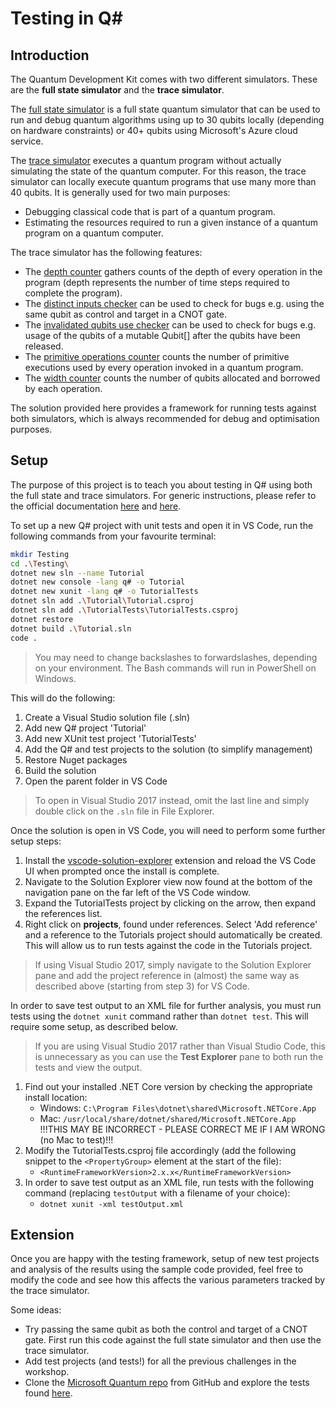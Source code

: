 # Testing in Q\#

## Introduction ##

The Quantum Development Kit comes with two different simulators. These are the __full state simulator__ and the __trace simulator__.

The [full state simulator](https://docs.microsoft.com/en-us/quantum/quantum-fullstate-simulator?view=qsharp-preview) is a full state quantum simulator that can be used to run and debug quantum algorithms using up to 30 qubits locally (depending on hardware constraints) or 40+ qubits using Microsoft's Azure cloud service.

The [trace simulator](https://docs.microsoft.com/en-us/quantum/quantum-computer-trace-simulator-1?view=qsharp-preview) executes a quantum program without actually simulating the state of the quantum computer. For this reason, the trace simulator can locally execute quantum programs that use many more than 40 qubits. It is generally used for two main purposes:

- Debugging classical code that is part of a quantum program.
- Estimating the resources required to run a given instance of a quantum program on a quantum computer.

The trace simulator has the following features:

- The [depth counter](https://docs.microsoft.com/en-us/quantum/quantum-computer-trace-simulator-depth-counter?view=qsharp-preview) gathers counts of the depth of every operation in the program (depth represents the number of time steps required to complete the program).
- The [distinct inputs checker](https://docs.microsoft.com/en-us/quantum/quantum-computer-trace-simulator-distinct-inputs-checker?view=qsharp-preview) can be used to check for bugs e.g. using the same qubit as control and target in a CNOT gate.
- The [invalidated qubits use checker](https://docs.microsoft.com/en-us/quantum/quantum-computer-trace-simulator-invalidated-qubits-use-checker?view=qsharp-preview) can be used to check for bugs e.g. usage of the qubits of a mutable Qubit[] after the qubits have been released.
- The [primitive operations counter](https://docs.microsoft.com/en-us/quantum/quantum-computer-trace-simulator-primitive-operations-counter?view=qsharp-preview) counts the number of primitive executions used by every operation invoked in a quantum program.
- The [width counter](https://docs.microsoft.com/en-us/quantum/quantum-computer-trace-simulator-width-counter?view=qsharp-preview) counts the number of qubits allocated and borrowed by each operation.

The solution provided here provides a framework for running tests against both simulators, which is always recommended for debug and optimisation purposes.

## Setup ##

The purpose of this project is to teach you about testing in Q# using both the full state and trace simulators. For generic instructions, please refer to the official documentation [here](https://docs.microsoft.com/en-us/quantum/quantum-techniques-testinganddebugging?view=qsharp-preview) and [here](https://docs.microsoft.com/en-us/quantum/libraries/testing?view=qsharp-preview).

To set up a new Q# project with unit tests and open it in VS Code, run the following commands from your favourite terminal:

```bash
mkdir Testing
cd .\Testing\
dotnet new sln --name Tutorial
dotnet new console -lang q# -o Tutorial
dotnet new xunit -lang q# -o TutorialTests
dotnet sln add .\Tutorial\Tutorial.csproj
dotnet sln add .\TutorialTests\TutorialTests.csproj
dotnet restore
dotnet build .\Tutorial.sln
code .
```

>You may need to change backslashes to forwardslashes, depending on your environment. The Bash commands will run in PowerShell on Windows.

This will do the following:

1. Create a Visual Studio solution file (.sln)
2. Add new Q# project 'Tutorial'
3. Add new XUnit test project 'TutorialTests'
4. Add the Q# and test projects to the solution (to simplify management)
5. Restore Nuget packages
6. Build the solution
7. Open the parent folder in VS Code

>To open in Visual Studio 2017 instead, omit the last line and simply double click on the `.sln` file in File Explorer.

Once the solution is open in VS Code, you will need to perform some further setup steps:

1. Install the [vscode-solution-explorer](https://marketplace.visualstudio.com/items?itemName=fernandoescolar.vscode-solution-explorer) extension and reload the VS Code UI when prompted once the install is complete.
2. Navigate to the Solution Explorer view now found at the bottom of the navigation pane on the far left of the VS Code window.
3. Expand the TutorialTests project by clicking on the arrow, then expand the references list.
4. Right click on __projects__, found under references. Select 'Add reference' and a reference to the Tutorials project should automatically be created. This will allow us to run tests against the code in the Tutorials project.

>If using Visual Studio 2017, simply navigate to the Solution Explorer pane and add the project reference in (almost) the same way as described above (starting from step 3) for VS Code.

In order to save test output to an XML file for further analysis, you must run tests using the `dotnet xunit` command rather than `dotnet test`. This will require some setup, as described below. 

>If you are using Visual Studio 2017 rather than Visual Studio Code, this is unnecessary as you can use the __Test Explorer__ pane to both run the tests and view the output.

1. Find out your installed .NET Core version by checking the appropriate install location:
    - Windows: `C:\Program Files\dotnet\shared\Microsoft.NETCore.App`
    - Mac: `/usr/local/share/dotnet/shared/Microsoft.NETCore.App` !!!THIS MAY BE INCORRECT - PLEASE CORRECT ME IF I AM WRONG (no Mac to test)!!!
2. Modify the TutorialTests.csproj file accordingly (add the following snippet to the `<PropertyGroup>` element at the start of the file):
    - `<RuntimeFrameworkVersion>2.x.x</RuntimeFrameworkVersion>`
3. In order to save test output as an XML file, run tests with the following command (replacing `testOutput` with a filename of your choice):
    - `dotnet xunit -xml testOutput.xml`

## Extension ##

Once you are happy with the testing framework, setup of new test projects and analysis of the results using the sample code provided, feel free to modify the code and see how this affects the various parameters tracked by the trace simulator.

Some ideas:

- Try passing the same qubit as both the control and target of a CNOT gate. First run this code against the full state simulator and then use the trace simulator.
- Add test projects (and tests!) for all the previous challenges in the workshop.
- Clone the [Microsoft Quantum repo](https://github.com/Microsoft/Quantum) from GitHub and explore the tests found [here](https://github.com/Microsoft/Quantum/tree/master/Samples/UnitTesting).